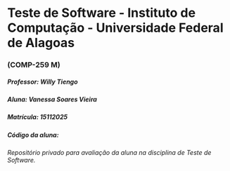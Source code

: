 # Teste de Software - Instituto de Computação - Universidade Federal de Alagoas 
### (COMP-259 M)
##### Professor: Willy Tiengo
##### Aluna: Vanessa Soares Vieira
##### Matrícula: 15112025
##### Código da aluna: 
###### Repositório privado para avaliação da aluna na disciplina de Teste de Software. 
